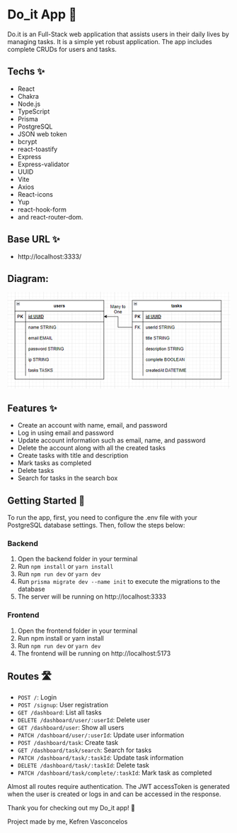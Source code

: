 # Do_it App 📝

Do.it is an Full-Stack web application that assists users in their daily lives by managing tasks. It is a simple yet robust application. The app includes complete CRUDs for users and tasks.

## Techs ✨

- React
- Chakra
- Node.js
- TypeScript
- Prisma
- PostgreSQL
- JSON web token
- bcrypt
- react-toastify
- Express
- Express-validator
- UUID
- Vite
- Axios
- React-icons
- Yup
- react-hook-form
- and react-router-dom.

## Base URL ✨
- http://localhost:3333/

## Diagram:
![Diagram](do_it_DIAGRAM.png)
## Features ✨

- Create an account with name, email, and password
- Log in using email and password
- Update account information such as email, name, and password
- Delete the account along with all the created tasks
- Create tasks with title and description
- Mark tasks as completed
- Delete tasks
- Search for tasks in the search box

## Getting Started 🚀

To run the app, first, you need to configure the .env file with your PostgreSQL database settings. Then, follow the steps below:

### Backend

1. Open the backend folder in your terminal
2. Run `npm install` or `yarn install`
3. Run `npm run dev` or `yarn dev`
4. Run `prisma migrate dev --name init` to execute the migrations to the database
5. The server will be running on http://localhost:3333

### Frontend

1. Open the frontend folder in your terminal
2. Run npm install or yarn install
3. Run `npm run dev` or `yarn dev`
4. The frontend will be running on http://localhost:5173

## Routes 🛣️

- `POST /`: Login
- `POST /signup`: User registration
- `GET /dashboard`: List all tasks
- `DELETE /dashboard/user/:userId`: Delete user
- `GET /dashboard/user`: Show all users
- `PATCH /dashboard/user/:userId`: Update user information
- `POST /dashboard/task`: Create task
- `GET /dashboard/task/search`: Search for tasks
- `PATCH /dashboard/task/:taskId`: Update task information
- `DELETE /dashboard/task/:taskId`: Delete task
- `PATCH /dashboard/task/complete/:taskId`: Mark task as completed

Almost all routes require authentication. The JWT accessToken is generated when the user is created or logs in and can be accessed in the response.

Thank you for checking out my Do_it app! 🙌

Project made by me, Kefren Vasconcelos
